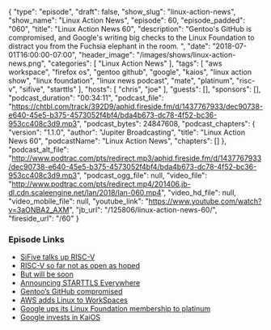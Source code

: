 {
  "type": "episode",
  "draft": false,
  "show_slug": "linux-action-news",
  "show_name": "Linux Action News",
  "episode": 60,
  "episode_padded": "060",
  "title": "Linux Action News 60",
  "description": "Gentoo's GitHub is compromised, and Google's writing big checks to the Linux Foundation to distract you from the Fuchsia elephant in the room. ",
  "date": "2018-07-01T16:00:00-07:00",
  "header_image": "/images/shows/linux-action-news.png",
  "categories": [
    "Linux Action News"
  ],
  "tags": [
    "aws workspace",
    "firefox os",
    "gentoo github",
    "google",
    "kaios",
    "linux action show",
    "linux foundation",
    "linux news podcast",
    "mate",
    "platinum",
    "risc-v",
    "sifive",
    "starttls"
  ],
  "hosts": [
    "chris",
    "joe"
  ],
  "guests": [],
  "sponsors": [],
  "podcast_duration": "00:34:11",
  "podcast_file": "https://chtbl.com/track/392D9/aphid.fireside.fm/d/1437767933/dec90738-e640-45e5-b375-4573052f4bf4/bda4b673-dc78-4f52-bc36-953cc408c3d9.mp3",
  "podcast_bytes": 24847608,
  "podcast_chapters": {
    "version": "1.1.0",
    "author": "Jupiter Broadcasting",
    "title": "Linux Action News 60",
    "podcastName": "Linux Action News",
    "chapters": []
  },
  "podcast_alt_file": "http://www.podtrac.com/pts/redirect.mp3/aphid.fireside.fm/d/1437767933/dec90738-e640-45e5-b375-4573052f4bf4/bda4b673-dc78-4f52-bc36-953cc408c3d9.mp3",
  "podcast_ogg_file": null,
  "video_file": "http://www.podtrac.com/pts/redirect.mp4/201406.jb-dl.cdn.scaleengine.net/lan/2018/lan-060.mp4",
  "video_hd_file": null,
  "video_mobile_file": null,
  "youtube_link": "https://www.youtube.com/watch?v=3aONBA2_AXM",
  "jb_url": "/125806/linux-action-news-60/",
  "fireside_url": "/60"
}


### Episode Links

  * [SiFive talks up RISC-V](https://venturebeat.com/2018/06/25/sifive-unveils-open-chip-cores-that-beat-arms-power-efficient-processors/ "SiFive talks up RISC-V")
  * [RISC-V so far not as open as hoped](https://www.phoronix.com/scan.php?page=news_item&px=RISC-V-Not-All-Open-Yet "RISC-V so far not as open as hoped")
  * [But will be soon](https://www.phoronix.com/scan.php?page=news_item&px=SiFive-Open-Boot-Code-Coming "But will be soon")
  * [Announcing STARTTLS Everywhere](https://www.eff.org/deeplinks/2018/06/announcing-starttls-everywhere-securing-hop-hop-email-delivery "Announcing STARTTLS Everywhere")
  * [Gentoo’s GitHub compromised](https://www.gentoo.org/news/2018/06/28/Github-gentoo-org-hacked.html "Gentoo’s GitHub compromised")
  * [AWS adds Linux to WorkSpaces](https://aws.amazon.com/blogs/aws/new-amazon-linux-workspaces/ "AWS adds Linux to WorkSpaces")
  * [Google ups its Linux Foundation membership to platinum](https://techcrunch.com/2018/06/27/google-ups-its-linux-foundation-membership-to-the-500000-year-platinum-level/ "Google ups its Linux Foundation membership to platinum")
  * [Google invests in KaiOS](https://www.kaiostech.com/google-leads-seriesa-investment-round-kaios-connect-next-billion-users/ "Google invests in KaiOS")


